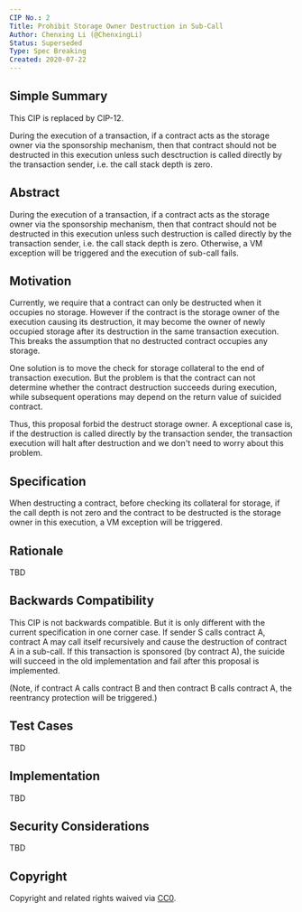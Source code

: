 ```yaml
---
CIP No.: 2
Title: Prohibit Storage Owner Destruction in Sub-Call
Author: Chenxing Li (@ChenxingLi)
Status: Superseded
Type: Spec Breaking
Created: 2020-07-22
---
```


<!--You can leave these HTML comments in your merged CIP and delete the visible duplicate text guides, they will not appear and may be helpful to refer to if you edit it again. This is the suggested template for new CIPs. Note that a CIP number will be assigned by an editor. When opening a pull request to submit your CIP, please use an abbreviated title in the filename, `CIP-draft_title_abbrev.md`. The title should be 44 characters or less.-->

## Simple Summary
<!--"If you can't explain it simply, you don't understand it well enough." Provide a simplified and layman-accessible explanation of the CIP.-->
This CIP is replaced by CIP-12.

During the execution of a transaction, if a contract acts as the storage owner via the sponsorship mechanism, then that contract should not be destructed in this execution unless such desctruction is called directly by the transaction sender, i.e. the call stack depth is zero. 

## Abstract
<!--A short (~200 word) description of the technical issue being addressed.-->
During the execution of a transaction, if a contract acts as the storage owner via the sponsorship mechanism, then that contract should not be destructed in this execution unless such destruction is called directly by the transaction sender, i.e. the call stack depth is zero. Otherwise, a VM exception will be triggered and the execution of sub-call fails. 

## Motivation
<!--The motivation is critical for CIPs that want to change the Conflux protocol. It should clearly explain why the existing protocol specification is inadequate to address the problem that the CIP solves. CIP submissions without sufficient motivation may be rejected outright.-->

Currently, we require that a contract can only be destructed when it occupies no storage. However if the contract is the storage owner of the execution causing its destruction, it may become the owner of newly occupied storage after its destruction in the same transaction execution. This breaks the assumption that no destructed contract occupies any storage. 

One solution is to move the check for storage collateral to the end of transaction execution. But the problem is that the contract can not determine whether the contract destruction succeeds during execution, while subsequent operations may depend on the return value of suicided contract. 

Thus, this proposal forbid the destruct storage owner. A exceptional case is, if the destruction is called directly by the transaction sender, the transaction execution will halt after destruction and we don't need to worry about this problem. 

## Specification
<!--The technical specification should describe the syntax and semantics of any new feature. The specification should be detailed enough to allow competing, interoperable implementations for any of the current Conflux platforms ([conflux-rust](https://github.com/Conflux-Chain/conflux-rust)).-->

When destructing a contract, before checking its collateral for storage, if the call depth is not zero and the contract to be destructed is the storage owner in this execution, a VM exception will be triggered. 

## Rationale
<!--The rationale fleshes out the specification by describing what motivated the design and why particular design decisions were made. It should describe alternate designs that were considered and related work, e.g. how the feature is supported in other languages. The rationale may also provide evidence of consensus within the community, and should discuss important objections or concerns raised during discussion.-->
TBD


## Backwards Compatibility
<!--All CIPs that introduce backwards incompatibilities must include a section describing these incompatibilities and their severity. The CIP must explain how the author proposes to deal with these incompatibilities. CIP submissions without a sufficient backwards compatibility treatise may be rejected outright.-->

This CIP is not backwards compatible. But it is only different with the current specification in one corner case. If sender S calls contract A, contract A may call itself recursively and cause the destruction of contract A in a sub-call. If this transaction is sponsored (by contract A), the suicide will succeed in the old implementation and fail after this proposal is implemented. 

(Note, if contract A calls contract B and then contract B calls contract A, the reentrancy protection will be triggered.)

## Test Cases
<!--Test cases for an implementation are mandatory for CIPs that are affecting consensus changes. Other CIPs can choose to include links to test cases if applicable.-->
TBD


## Implementation
<!--The implementations must be completed before any CIP is given status "Final", but it need not be completed before the CIP is accepted. While there is merit to the approach of reaching consensus on the specification and rationale before writing code, the principle of "rough consensus and running code" is still useful when it comes to resolving many discussions of API details.-->
TBD


## Security Considerations
<!--All CIPs must contain a section that discusses the security implications/considerations relevant to the proposed change. Include information that might be important for security discussions, surfaces risks and can be used throughout the life cycle of the proposal. E.g. include security-relevant design decisions, concerns, important discussions, implementation-specific guidance and pitfalls, an outline of threats and risks and how they are being addressed. CIP submissions missing the "Security Considerations" section will be rejected. a CIP cannot proceed to status "Final" without a Security Considerations discussion deemed sufficient by the reviewers.-->
TBD

## Copyright
Copyright and related rights waived via [CC0](https://creativecommons.org/publicdomain/zero/1.0/).
